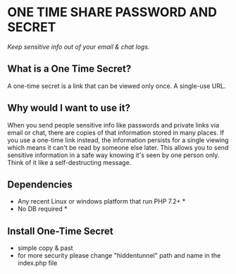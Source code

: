 # ONE TIME SHARE PASSWORD AND SECRET

*Keep sensitive info out of your email & chat logs.*

## What is a One Time Secret? ##

A one-time secret is a link that can be viewed only once. A single-use URL.


## Why would I want to use it? ##

When you send people sensitive info like passwords and private links via email or chat, there are copies of that information stored in many places. If you use a one-time link instead, the information persists for a single viewing which means it can't be read by someone else later. This allows you to send sensitive information in a safe way knowing it's seen by one person only. Think of it like a self-destructing message.

## Dependencies

* Any recent Linux or windows platform that run PHP 7.2+ *
* No DB required *



## Install One-Time Secret

* simple copy & past
* for more security please change "hiddentunnel" path and name in the index.php file
